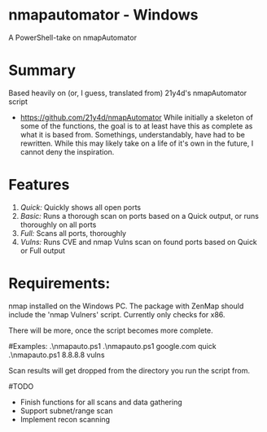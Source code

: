 # nmapautomator - Windows
A PowerShell-take on nmapAutomator


# Summary
Based heavily on (or, I guess, translated from) 21y4d's nmapAutomator script
  - https://github.com/21y4d/nmapAutomator
While initially a skeleton of some of the functions, the goal is to at least have this as complete as what it is based from.
Somethings, understandably, have had to be rewritten.
While this may likely take on a life of it's own in the future, I cannot deny the inspiration.


# Features
1. *Quick:* Quickly shows all open ports
2. *Basic:* Runs a thorough scan on ports based on a Quick output, or runs thoroughly on all ports
3. *Full:* Scans all ports, thoroughly
4. *Vulns:* Runs CVE and nmap Vulns scan on found ports based on Quick or Full output


# Requirements:
nmap installed on the Windows PC.  The package with ZenMap should include the 'nmap Vulners' script.  Currently only checks for x86.

There will be more, once the script becomes more complete.


#Examples:
    .\nmapauto.ps1 <target> <scan>
    .\nmapauto.ps1 google.com quick
    .\nmapauto.ps1 8.8.8.8 vulns

Scan results will get dropped from the directory you run the script from.


#TODO
* Finish functions for all scans and data gathering
* Support subnet/range scan
* Implement recon scanning
